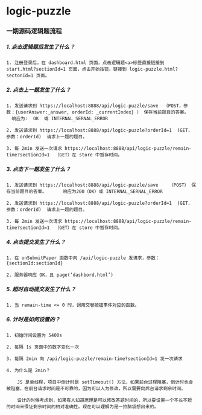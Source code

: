 # logic-puzzle
### 一期源码逻辑题流程

##### 1. 点击逻辑题后发生了什么？
    1. 注册登录后，在 dashboard.html 页面，点击逻辑题<a>标签直接链接到 start.html?sectionId=1 页面，点击开始按钮，链接到 logic-puzzle.html?sectonId=1 页面。 

##### 2. 点击上一题发生了什么？

    1. 发送请求到 https://localhost:8888/api/logic-puzzle/save  （POST，参数：{userAnswer:_answer, orderId: _currentIndex} ） 保存当前题目的答案。	 	
      响应为:  OK  或 INTERNAL_SERNAL_ERROR

    2. 发送请求到 https://localhost:8888/api/logic-puzzle?orderId=1  (GET，参数：orderId)  请求上一题的题目。
   
    3. 每 2min 发送一次请求 https://localhost:8888/api/logic-puzzle/remain-time?sectionId=1  （GET）在 store 中暂存时间。

##### 3. 点击下一题发生了什么？
    1. 发送请求到 https://localhost:8888/api/logic-puzzle/save    （POST） 保存当前题目的答案。		响应为200（OK）或 INTERNAL_SERNAL_ERROR
	
    2. 发送请求到 https://localhost:8888/api/logic-puzzle?orderId=1  (GET，参数：orderId)  请求上一题的题目。
      
    3. 每 2min 发送一次请求 https://localhost:8888/api/logic-puzzle/remain-time?sectionId=1  （GET）在 store 中暂存时间。

##### 4. 点击提交发生了什么？
	1. 在 onSubmitPaper 函数中向 /api/logic-puzzle 发请求，参数：{sectionId:sectionId}
	
    2. 服务器响应 OK，且 page(‘dashbord.html’)  

##### 5. 超时自动提交发生了什么？
	1. 当 remain-time <= 0 时，调用交卷按钮事件对应的函数。

##### 6. 计时是如何设置的？
	1. 初始时间设置为 5400s
	
	2. 每隔 1s 页面中的数字变化一次
	
	3. 每隔 2min 向 /api/logic-puzzle/remain-time?sectionId=1 发一次请求
	
	4. 为什么是 2min？
	    
	    JS 是单线程，项目中倒计时是 setTimeout() 方法，如果前台过程阻塞，倒计时也会被阻塞，在前台请求时间是不可靠的，因为可以人为修改，所以需要向后台请求剩余时间。
	    
	    设计的时候考虑到，如果有人知道原理是可以修改答题时间的，所以要设置一个不长不短的时间来保证剩余时间的相对准确性。现在可以理解为是一拍脑袋想出来的。




